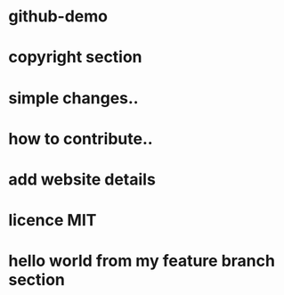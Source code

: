 # github-demo

# copyright section

# simple changes..

# how to contribute..

# add website details

# licence MIT

# hello world from my feature branch section